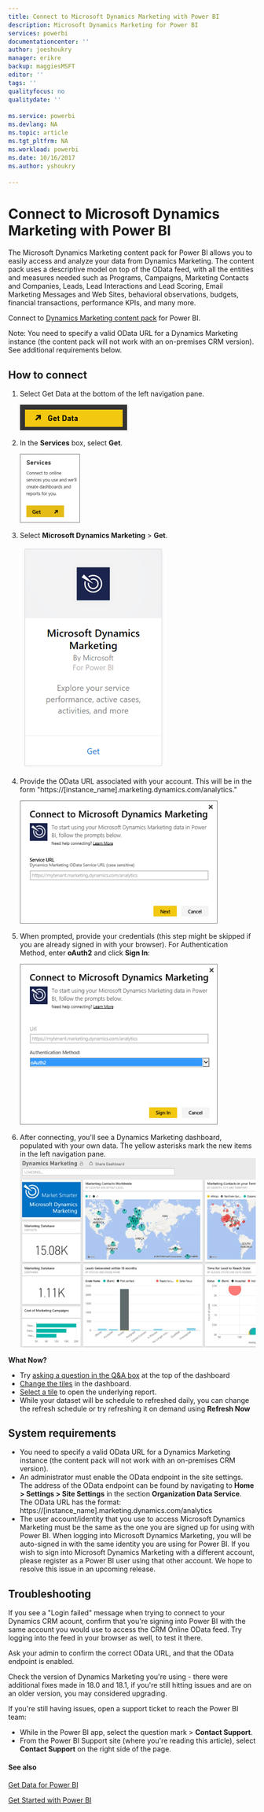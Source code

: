 ```yaml
---
title: Connect to Microsoft Dynamics Marketing with Power BI
description: Microsoft Dynamics Marketing for Power BI
services: powerbi
documentationcenter: ''
author: joeshoukry
manager: erikre
backup: maggiesMSFT
editor: ''
tags: ''
qualityfocus: no
qualitydate: ''

ms.service: powerbi
ms.devlang: NA
ms.topic: article
ms.tgt_pltfrm: NA
ms.workload: powerbi
ms.date: 10/16/2017
ms.author: yshoukry

---
```

# Connect to Microsoft Dynamics Marketing with Power BI
The Microsoft Dynamics Marketing content pack for Power BI allows you to easily access and analyze your data from Dynamics Marketing. The content pack uses a descriptive model on top of the OData feed, with all the entities and measures needed such as Programs, Campaigns, Marketing Contacts and Companies, Leads, Lead Interactions and Lead Scoring, Email Marketing Messages and Web Sites, behavioral observations, budgets, financial transactions, performance KPIs, and many more. 

Connect to [Dynamics Marketing content pack](https://app.powerbi.com/getdata/services/microsoft-dynamics-marketing) for Power BI.

Note: You need to specify a valid OData URL for a Dynamics Marketing instance (the content pack will not work with an on-premises CRM version). See additional requirements below.

## How to connect
1. Select Get Data at the bottom of the left navigation pane.
   
   ![](media/powerbi-content-pack-microsoft-dynamics-marketing/PBI_GetData.png) 
2. In the **Services** box, select **Get**.
   
   ![](media/powerbi-content-pack-microsoft-dynamics-marketing/PBI_GetServices.png) 
3. Select **Microsoft Dynamics Marketing** \> **Get**.
   
   ![](media/powerbi-content-pack-microsoft-dynamics-marketing/mdmarketing.png)
4. Provide the OData URL associated with your account.  This will be in the form  "https://[instance\_name].marketing.dynamics.com/analytics."
   
   ![](media/powerbi-content-pack-microsoft-dynamics-marketing/PBI_DynMktgServiceURL.png)
5. When prompted, provide your credentials (this step might be skipped if you are already signed in with your browser). For Authentication Method, enter **oAuth2** and click **Sign In**:
   
   ![](media/powerbi-content-pack-microsoft-dynamics-marketing/PBI_DynamMktgoAuth2.png)
6. After connecting, you'll see a Dynamics Marketing dashboard, populated with your own data. The yellow asterisks mark the new items in the left navigation pane.
   ![](media/powerbi-content-pack-microsoft-dynamics-marketing/PBI_DynamMktgNewDash.png)

**What Now?**

* Try [asking a question in the Q&A box](powerbi-service-q-and-a.md) at the top of the dashboard
* [Change the tiles](service-dashboard-edit-tile.md) in the dashboard.
* [Select a tile](powerbi-service-dashboard-tiles.md) to open the underlying report.
* While your dataset will be schedule to refreshed daily, you can change the refresh schedule or try refreshing it on demand using **Refresh Now**

## System requirements
* You need to specify a valid OData URL for a Dynamics Marketing instance (the content pack will not work with an on-premises CRM version).  
* An administrator must enable the OData endpoint in the site settings. The address of the OData endpoint can be found by navigating to **Home \> Settings \> Site Settings** in the section **Organization Data Service**.  The OData URL has the format:  https://[instance\_name].marketing.dynamics.com/analytics  
* The user account/identity that you use to access Microsoft Dynamics Marketing must be the same as the one you are signed up for using with Power BI. When logging into Microsoft Dynamics Marketing, you will be auto-signed in with the same identity you are using for Power BI. If you wish to sign into Microsoft Dynamics Marketing with a different account, please register as a Power BI user using that other account. We hope to resolve this issue in an upcoming release.   

## Troubleshooting
If you see a "Login failed" message when trying to connect to your Dynamics CRM acount, confirm that you're signing into Power BI with the same account you would use to access the CRM Online OData feed. Try logging into the feed in your browser as well, to test it there.

Ask your admin to confirm the correct OData URL, and that the OData endpoint is enabled.

Check the version of Dynamics Marketing you're using - there were additional fixes made in 18.0 and 18.1, if you're still hitting issues and are on an older version, you may considered upgrading.

If you're still having issues, open a support ticket to reach the Power BI team:

* While in the Power BI app, select the question mark \> **Contact Support**.
* From the Power BI Support site (where you're reading this article), select **Contact Support** on the right side of the page.

#### See also
[Get Data for Power BI](service-get-data.md)

[Get Started with Power BI](powerbi-service-get-started.md)

